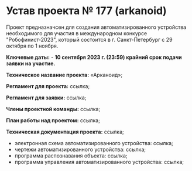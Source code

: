 # Устав проекта № 177 (arkanoid)
Проект предназначсен для создания автоматизированного устройства необходимого для участия в международном конкурсе "Робофинист-2023", который состоится
в г. Санкт-Петербург с 29 октября по 1 ноября.

**Ключевые  даты:** - **10 сентября 2023 г. (23:59) крайний срок подачи заявки на участие.**

**Техническое название проекта:** «Арканоид»;

**Регламент для проекта:** ссылка;

**Регламент для заявки:** ссылка;

**Члены проектной команды:** ссылка;

**План работы над проектом:** ссылка;

**Техническая документация проекта:** ссылка;
- электронная схема автоматизированного устройства: ссылка;
- чертежи автоматизированного устройства: ссылка;
- программа распознавания объекта: ссылка;
- программа управления автоматизированного устройства: ссылка; 
